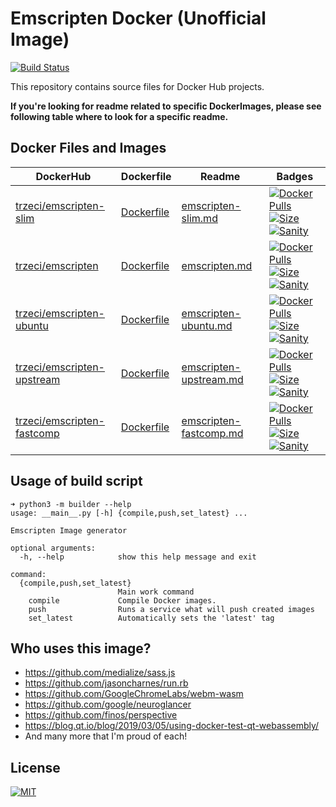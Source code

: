 # Emscripten Docker (Unofficial Image)
[![Build Status](https://jenkins.trzeci.eu/buildStatus/icon?job=public%2Femscripten-docker.release&style=flat-square)](https://jenkins.trzeci.eu/job/public/job/emscripten-docker.release/)

This repository contains source files for Docker Hub projects.

__If you're looking for readme related to specific DockerImages, please see following table where to look for a specific readme.__

## Docker Files and Images

| DockerHub | Dockerfile | Readme | Badges |
| --- | --- | --- | --- |
| [trzeci/emscripten-slim](https://hub.docker.com/r/trzeci/emscripten-slim/) | [Dockerfile](./docker/trzeci/emscripten-slim/Dockerfile) | [emscripten-slim.md](./docs/emscripten-slim.md) | [![Docker Pulls](https://img.shields.io/docker/pulls/trzeci/emscripten-slim.svg)](https://store.docker.com/community/images/trzeci/emscripten-slim/) [![Size](https://images.microbadger.com/badges/image/trzeci/emscripten-slim.svg)](https://microbadger.com/images/trzeci/emscripten-slim/) [![Sanity](https://badges.herokuapp.com/travis/trzecieu/emscripten-docker?env=IMAGE=trzeci/emscripten-slim&label=hello)](https://travis-ci.org/trzecieu/emscripten-docker) |
| [trzeci/emscripten](https://hub.docker.com/r/trzeci/emscripten/) | [Dockerfile](./docker/trzeci/emscripten/Dockerfile) | [emscripten.md](./docs/emscripten.md) | [![Docker Pulls](https://img.shields.io/docker/pulls/trzeci/emscripten.svg)](https://store.docker.com/community/images/trzeci/emscripten/) [![Size](https://images.microbadger.com/badges/image/trzeci/emscripten.svg)](https://microbadger.com/images/trzeci/emscripten/) [![Sanity](https://badges.herokuapp.com/travis/trzecieu/emscripten-docker?env=IMAGE=trzeci/emscripten&label=hello)](https://travis-ci.org/trzecieu/emscripten-docker) |
| [trzeci/emscripten-ubuntu](https://hub.docker.com/r/trzeci/emscripten-ubuntu/) | [Dockerfile](./docker/trzeci/emscripten-ubuntu/Dockerfile) | [emscripten-ubuntu.md](./docs/emscripten-ubuntu.md) | [![Docker Pulls](https://img.shields.io/docker/pulls/trzeci/emscripten-ubuntu.svg)](https://store.docker.com/community/images/trzeci/emscripten-ubuntu/) [![Size](https://images.microbadger.com/badges/image/trzeci/emscripten-ubuntu.svg)](https://microbadger.com/images/trzeci/emscripten-ubuntu/) [![Sanity](https://badges.herokuapp.com/travis/trzecieu/emscripten-docker?env=IMAGE=trzeci/emscripten-ubuntu&label=hello)](https://travis-ci.org/trzecieu/emscripten-docker) |
| [trzeci/emscripten-upstream](https://hub.docker.com/r/trzeci/emscripten-upstream/) | [Dockerfile](./docker/trzeci/emscripten-upstream/Dockerfile) | [emscripten-upstream.md](./docs/emscripten-upstream.md) | [![Docker Pulls](https://img.shields.io/docker/pulls/trzeci/emscripten-upstream.svg)](https://store.docker.com/community/images/trzeci/emscripten-upstream/) [![Size](https://images.microbadger.com/badges/image/trzeci/emscripten-upstream.svg)](https://microbadger.com/images/trzeci/emscripten-upstream/) [![Sanity](https://badges.herokuapp.com/travis/trzecieu/emscripten-docker?env=IMAGE=trzeci/emscripten-upstream&label=hello)](https://travis-ci.org/trzecieu/emscripten-docker) |
| [trzeci/emscripten-fastcomp](https://hub.docker.com/r/trzeci/emscripten-fastcomp/) | [Dockerfile](./docker/trzeci/emscripten-fastcomp/Dockerfile) | [emscripten-fastcomp.md](./docs/emscripten-fastcomp.md) | [![Docker Pulls](https://img.shields.io/docker/pulls/trzeci/emscripten-fastcomp.svg)](https://store.docker.com/community/images/trzeci/emscripten-fastcomp/) [![Size](https://images.microbadger.com/badges/image/trzeci/emscripten-fastcomp.svg)](https://microbadger.com/images/trzeci/emscripten-fastcomp/) [![Sanity](https://badges.herokuapp.com/travis/trzecieu/emscripten-docker?env=IMAGE=trzeci/emscripten-fastcomp&label=hello)](https://travis-ci.org/trzecieu/emscripten-docker) |



## Usage of build script
```
➜ python3 -m builder --help
usage: __main__.py [-h] {compile,push,set_latest} ...

Emscripten Image generator

optional arguments:
  -h, --help            show this help message and exit

command:
  {compile,push,set_latest}
                        Main work command
    compile             Compile Docker images.
    push                Runs a service what will push created images
    set_latest          Automatically sets the 'latest' tag
```

## Who uses this image?

* https://github.com/medialize/sass.js
* https://github.com/jasoncharnes/run.rb
* https://github.com/GoogleChromeLabs/webm-wasm
* https://github.com/google/neuroglancer
* https://github.com/finos/perspective
* https://blog.qt.io/blog/2019/03/05/using-docker-test-qt-webassembly/
* And many more that I'm proud of each!


## License
[![MIT](https://img.shields.io/github/license/trzecieu/emscripten-docker.svg?style=flat-square)](https://github.com/trzecieu/emscripten-docker/blob/master/LICENSE)

